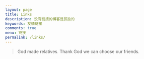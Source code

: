 ```yaml
---
layout: page
title: Links
description: 没有链接的博客是孤独的
keywords: 友情链接
comments: true
menu: 链接
permalink: /links/
---
```


> God made relatives. Thank God we can choose our friends.
<!--
* [Connie酱](http://biedan.org)
* [只宁静不致远](http://zxning.github.io/)
* [Blog Something](http://chenxiaoyoyo.github.io)
* [码志](http://mazhuang.org)-->
